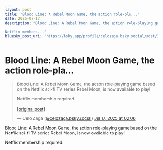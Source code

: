```yaml
---
layout: post
title: "Blood Line: A Rebel Moon Game, the action role-pla..."
date: 2025-07-17
description: "Blood Line: A Rebel Moon Game, the action role-playing game based on the Netflix sci-fi TV series Rebel Moon, is now available to play!

Netflix members..."
bluesky_post_uri: "https://bsky.app/profile/celozaga.bsky.social/post/3lu4tutvnw22q"
---
```


<h1 class="bluesky-post-title">Blood Line: A Rebel Moon Game, the action role-pla...</h1>

<blockquote class="bluesky-embed" data-bluesky-uri="at://did:plc:lmh6rennptq77inaztnovw4b/app.bsky.feed.post/3lu4tutvnw22q" data-bluesky-embed-color-mode="system">
<p lang="">Blood Line: A Rebel Moon Game, the action role-playing game based on the Netflix sci-fi TV series Rebel Moon, is now available to play!

Netflix membership required.<br><br><a href="https://bsky.app/profile/celozaga.bsky.social/post/3lu4tutvnw22q">[original post]</a></p>
&mdash; Celo Zaga (<a href="https://bsky.app/profile/did:plc:lmh6rennptq77inaztnovw4b?ref_src=embed">@celozaga.bsky.social</a>) <a href="https://bsky.app/profile/celozaga.bsky.social/post/3lu4tutvnw22q?ref_src=embed">Jul 17, 2025 at 02:06</a>
</blockquote>
<script async src="https://embed.bsky.app/static/embed.js" charset="utf-8"></script>

<p class="bluesky-post-description">Blood Line: A Rebel Moon Game, the action role-playing game based on the Netflix sci-fi TV series Rebel Moon, is now available to play!

Netflix membership required.</p>
